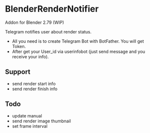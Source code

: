 # BlenderRenderNotifier

Addon for Blender 2.79 (WIP)

Telegram notifies user about render status.
* All you need is to create Telegram Bot with BotFather. You will get Token.
* After get your User_id via userinfobot (just send message and you receive your info).


## Support

* send render start info
* send render finish info


## Todo

* update manual
* send render image thumbnail
* set frame interval
